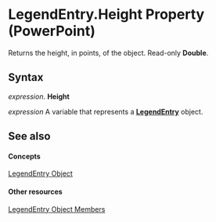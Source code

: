 
# LegendEntry.Height Property (PowerPoint)

Returns the height, in points, of the object. Read-only  **Double**.


## Syntax

 _expression_. **Height**

 _expression_ A variable that represents a **[LegendEntry](c92ddccd-92a3-bec9-cdcd-efd82c77706b.md)** object.


## See also


#### Concepts


[LegendEntry Object](c92ddccd-92a3-bec9-cdcd-efd82c77706b.md)
#### Other resources


[LegendEntry Object Members](408ad572-e777-f74a-4ab9-d70b43901c7e.md)
